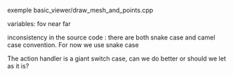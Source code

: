 exemple basic_viewer/draw_mesh_and_points.cpp


variables:
fov
near
far


inconsistency in the source code : there are both snake case and camel case convention. For now we use snake case

The action handler is a giant switch case, can we do better or should we let as it is?